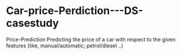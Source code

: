 # Car-price-Perdiction---DS-casestudy
Price-Prediction
Predicting the price of a car with respect to the given features (like, manual/automatic; petrol/diesel ..)
